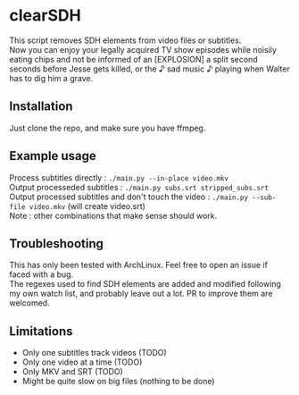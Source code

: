 # clearSDH

This script removes SDH elements from video files or subtitles.  
Now you can enjoy your legally acquired TV show episodes while noisily eating chips and not be informed of an [EXPLOSION] a split second seconds before Jesse gets killed, or the ♪ sad music ♪ playing when Walter has to dig him a grave.

## Installation

Just clone the repo, and make sure you have ffmpeg.

## Example usage

Process subtitles directly : `./main.py --in-place video.mkv`  
Output processeded subtitles : `./main.py subs.srt stripped_subs.srt`  
Output processed subtitles and don't touch the video : `./main.py --sub-file video.mkv` (will create video.srt)  
Note : other combinations that make sense should work.

## Troubleshooting

This has only been tested with ArchLinux. Feel free to open an issue if faced with a bug.  
The regexes used to find SDH elements are added and modified following my own watch list, and probably leave out a lot. PR to improve them are welcomed.

## Limitations

- Only one subtitles track videos (TODO)
- Only one video at a time (TODO)
- Only MKV and SRT (TODO)
- Might be quite slow on big files (nothing to be done)

